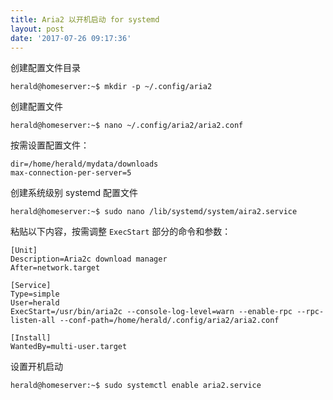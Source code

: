 ```yaml
---
title: Aria2 以开机启动 for systemd
layout: post
date: '2017-07-26 09:17:36'
---
```


创建配置文件目录

```
herald@homeserver:~$ mkdir -p ~/.config/aria2
```

创建配置文件

```
herald@homeserver:~$ nano ~/.config/aria2/aria2.conf
```

按需设置配置文件：

```
dir=/home/herald/mydata/downloads
max-connection-per-server=5
```

创建系统级别 systemd 配置文件

```
herald@homeserver:~$ sudo nano /lib/systemd/system/aira2.service
```

粘贴以下内容，按需调整 `ExecStart` 部分的命令和参数：

```
[Unit]
Description=Aria2c download manager
After=network.target

[Service]
Type=simple
User=herald
ExecStart=/usr/bin/aria2c --console-log-level=warn --enable-rpc --rpc-listen-all --conf-path=/home/herald/.config/aria2/aria2.conf

[Install]
WantedBy=multi-user.target
```

设置开机启动

```
herald@homeserver:~$ sudo systemctl enable aria2.service
```